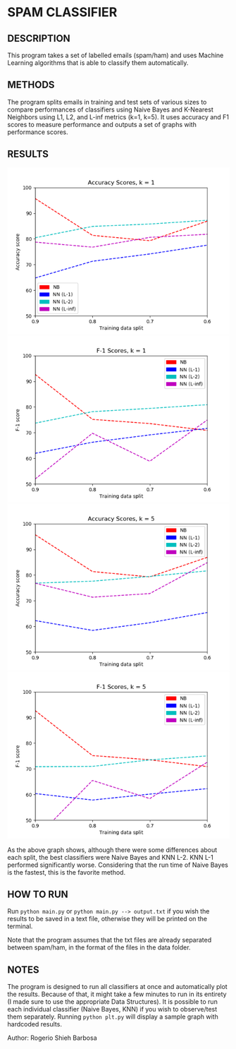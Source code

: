 # SPAM CLASSIFIER

## DESCRIPTION
This program takes a set of labelled emails (spam/ham) and uses Machine Learning algorithms that is able to classify them automatically. 

## METHODS
The program splits emails in training and test sets of various sizes to compare performances of classifiers using Naive Bayes and K-Nearest Neighbors using L1, L2, and L-inf metrics (k=1, k=5). It uses accuracy and F1 scores to measure performance and outputs a set of graphs with performance scores.

## RESULTS

![Graph 1]( /output/1.png "Graph 1" ) ![Graph 2]( /output/2.png "Graph 2" )
![Graph 3]( /output/3.png "Graph 3" ) ![Graph 4]( /output/4.png "Graph 4" )

As the above graph shows, although there were some differences about each split, the best classifiers were Naive Bayes and KNN L-2. KNN L-1 performed significantly worse. Considering that the run time of Naive Bayes is the fastest, this is the favorite method. 

## HOW TO RUN
Run `python main.py` or `python main.py --> output.txt` if you wish the results to be saved in a text file, otherwise they will be printed on the terminal.

Note that the program assumes that the txt files are already separated between spam/ham, in the format of the files in the data folder. 

## NOTES
The program is designed to run all classifiers at once and automatically plot the results. Because of that, it might take a few minutes to run in its entirety (I made sure to use the appropriate Data Structures). It is possible to run each individual classifier (Naive Bayes, KNN) if you wish to observe/test them separately. Running `python plt.py` will display a sample graph with hardcoded results. 

Author: Rogerio Shieh Barbosa
